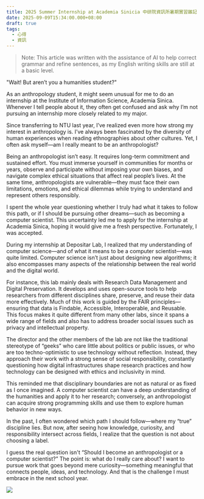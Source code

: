 ```yaml
---
title: 2025 Summer Internship at Academia Sinicia 中研院資訊所暑期實習雜記
date: 2025-09-09T15:34:00.000+08:00
draft: true
tags:
  - 心得
  - 資訊
---
```

> Note: This article was written with the assistance of AI to help correct grammar and refine sentences, as my English writing skills are still at a basic level.

"Wait! But aren’t you a humanities student?"

As an anthropology student, it might seem unusual for me to do an internship at the Institute of Information Science, Academia Sinica. Whenever I tell people about it, they often get confused and ask why I’m not pursuing an internship more closely related to my major.

Since transferring to NTU last year, I’ve realized even more how strong my interest in anthropology is. I’ve always been fascinated by the diversity of human experiences when reading ethnographies about other cultures. Yet, I often ask myself—am I really meant to be an anthropologist?

Being an anthropologist isn’t easy. It requires long-term commitment and sustained effort. You must immerse yourself in communities for months or years, observe and participate without imposing your own biases, and navigate complex ethical situations that affect real people’s lives. At the same time, anthropologists are vulnerable—they must face their own limitations, emotions, and ethical dilemmas while trying to understand and represent others responsibly.

I spent the whole year questioning whether I truly had what it takes to follow this path, or if I should be pursuing other dreams—such as becoming a computer scientist. This uncertainty led me to apply for the internship at Academia Sinica, hoping it would give me a fresh perspective. Fortunately, I was accepted.

During my internship at Depositar Lab, I realized that my understanding of computer science—and of what it means to be a computer scientist—was quite limited. Computer science isn’t just about designing new algorithms; it also encompasses many aspects of the relationship between the real world and the digital world. 

For instance, this lab mainly deals with Research Data Management and Digital Preservation. It develops and uses open-source tools to help researchers from different disciplines share, preserve, and reuse their data more effectively. Much of this work is guided by the FAIR principles—ensuring that data is Findable, Accessible, Interoperable, and Reusable. This focus makes it quite different from many other labs, since it spans a wide range of fields and also has to address broader social issues such as privacy and intellectual property.

The director and the other members of the lab are not like the traditional stereotype of “geeks” who care little about politics or public issues, or who are too techno-optimistic to use technology without reflection. Instead, they approach their work with a strong sense of social responsibility, constantly questioning how digital infrastructures shape research practices and how technology can be designed with ethics and inclusivity in mind. 

This reminded me that disciplinary boundaries are not as natural or as fixed as I once imagined. A computer scientist can have a deep understanding of the humanities and apply it to her research; conversely, an anthropologist can acquire strong programming skills and use them to explore human behavior in new ways.

In the past, I often wondered which path I should follow—where my “true” discipline lies. But now, after seeing how knowledge, curiosity, and responsibility intersect across fields, I realize that the question is not about choosing a label.

I guess the real question isn't “Should I become an anthropologist or a computer scientist?” The point is: what do I really care about? I want to pursue work that goes beyond mere curiosity—something meaningful that connects people, ideas, and technology. And that is the challenge I must embrace in the next school year.

![](https://res.cloudinary.com/dmdeqgoxs/image/upload/v1757403509/45644_cif76z.jpg)
